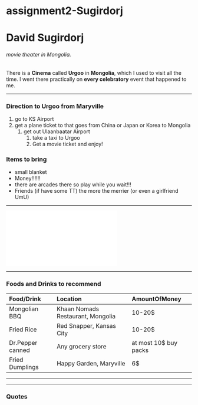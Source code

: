 # assignment2-Sugirdorj
# David Sugirdorj
###### movie theater in Mongolia.

There is a **Cinema** called **Urgoo** in **Mongolia**, which I used to visit all the time. 
I went there practically on **every celebratory** event that happened to me.

***

### Direction to Urgoo from Maryville

1. go to KS Airport
2. get a plane ticket to that goes from China or Japan or Korea to Mongolia
    1. get out Ulaanbaatar Airport
        1. take a taxi to Urgoo
        2. Get a movie ticket and enjoy!

### Items to bring

* small blanket
* Money!!!!!!
* there are arcades there so play while you wait!!!
* Friends (if have some TT) the more the merrier (or even a girlfriend UmU)

***

![link-to-aboutme](AboutMe.md)

***

### Foods and Drinks to recommend

| Food/Drink | Location | AmountOfMoney |
| :--- | :---| :---|
| Mongolian BBQ | Khaan Nomads Restaurant, Mongolia | 10-20$ |
| Fried Rice | Red Snapper, Kansas City | 10-20$ |
| Dr.Pepper canned | Any grocery store | at most 10$ buy packs|
| Fried Dumplings | Happy Garden, Maryville | 6$ |

***

***

### Quotes

> 